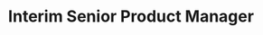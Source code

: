 ---
company: "MURAL"
title: "Interim Senior Product Manager"
timeframe: "Nov 2021 – Jul 2022"
visible: true
order: 2
context: ["Rapid Onboarding", "Interim Leadership", "Client Adaptation", "Short-Term Delivery", "Stakeholder Management"]
responsibilities:
  - Rapidly onboarded into unfamiliar high-growth SaaS environment, quickly understanding business context and team dynamics to begin contributing within first sprint.
  - Stepped in as interim product leader, adapting working style and communication approach to fit existing company culture and established processes.
  - Provided consulting expertise to internal teams, developing proof of concept within 2 weeks to validate technical feasibility for strategic feature requirements.
  - Managed client expectations throughout engagement, maintaining transparency about progress and ensuring smooth knowledge transfer upon completion.
  - Applied external perspective to internal challenges while respecting existing workflows, delivering value through fresh approaches to product problems.
---